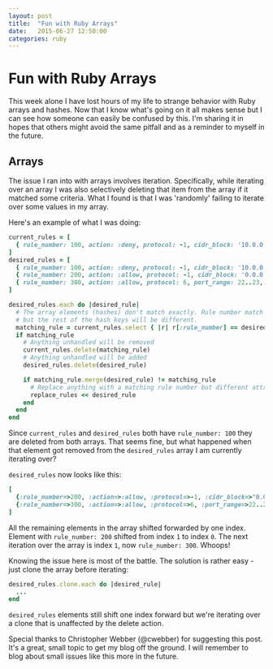 ```yaml
---
layout: post
title:  "Fun with Ruby Arrays"
date:   2015-06-27 12:50:00
categories: ruby
---
```


# Fun with Ruby Arrays

This week alone I have lost hours of my life to strange behavior with Ruby arrays and hashes.
Now that I know what's going on it all makes sense but I can see how someone can easily be
confused by this. I'm sharing it in hopes that others might avoid the same pitfall
and as a reminder to myself in the future.

## Arrays

The issue I ran into with arrays involves iteration. Specifically, while iterating over an array
I was also selectively deleting that item from the array if it matched some criteria. What I found
is that I was 'randomly' failing to iterate over some values in my array.

Here's an example of what I was doing:

```ruby
current_rules = [
  { rule_number: 100, action: :deny, protocol: -1, cidr_block: '10.0.0.0/24', egress: false, port_range: -1 },
]
desired_rules = [
  { rule_number: 100, action: :deny, protocol: -1, cidr_block: '10.0.0.0/24' },
  { rule_number: 200, action: :allow, protocol: -1, cidr_block: '0.0.0.0/0' },
  { rule_number: 300, action: :allow, protocol: 6, port_range: 22..23, cidr_block: '172.31.0.0/22' }
]

desired_rules.each do |desired_rule|
  # The array elements (hashes) don't match exactly. Rule number match is what we're looking for,
  # but the rest of the hash keys will be different.
  matching_rule = current_rules.select { |r| r[:rule_number] == desired_rule[:rule_number]}.first
  if matching_rule
    # Anything unhandled will be removed
    current_rules.delete(matching_rule)
    # Anything unhandled will be added
    desired_rules.delete(desired_rule)

    if matching_rule.merge(desired_rule) != matching_rule
      # Replace anything with a matching rule number but different attributes
      replace_rules << desired_rule
    end
  end
end
```

Since `current_rules` and `desired_rules` both have `rule_number: 100` they are deleted from both arrays.
That seems fine, but what happened when that element got removed from the `desired_rules` array I am currently
iterating over?

`desired_rules` now looks like this:
```ruby
[
  {:rule_number=>200, :action=>:allow, :protocol=>-1, :cidr_block=>"0.0.0.0/0"},
  {:rule_number=>300, :action=>:allow, :protocol=>6, :port_range=>22..23, :cidr_block=>"172.31.0.0/22"}
]
```

All the remaining elements in the array shifted forwarded by one index. Element with
`rule_number: 200` shifted from index `1` to index `0`. The next iteration over the array is index `1`, now
`rule_number: 300`. Whoops!

Knowing the issue here is most of the battle. The solution is rather easy - just clone the array before iterating:

```ruby
desired_rules.clone.each do |desired_rule|
  ...
end
```

`desired_rules` elements still shift one index forward but we're iterating over a clone that is unaffected by the
delete action.

Special thanks to Christopher Webber (@cwebber) for suggesting this post. It's a great, small topic to get my blog
off the ground. I will remember to blog about small issues like this more in the future.
